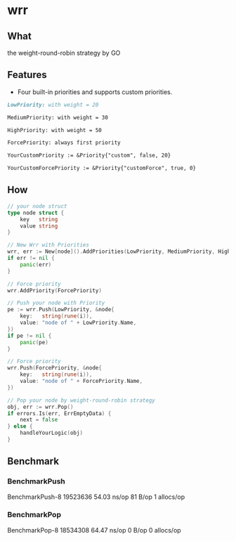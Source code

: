 # wrr

## What
the weight-round-robin strategy by GO
## Features

- Four built-in priorities and supports custom priorities.   
```markdown
LowPriority: with weight = 20

MediumPriority: with weight = 30

HighPriority: with weight = 50

ForcePriority: always first priority
```
```markdown
YourCustomPriority := &Priority{"custom", false, 20}

YourCustomForcePriority := &Priority{"customForce", true, 0}
```
## How
```go
// your node struct
type node struct {
    key   string
    value string
}
```
```go
// New Wrr with Priorities
wrr, err := New[node]().AddPriorities(LowPriority, MediumPriority, HighPriority).Build()
if err != nil {
    panic(err)
}

// Force priority
wrr.AddPriority(ForcePriority)
```
```go
// Push your node with Priority
pe := wrr.Push(LowPriority, &node{
    key:   string(rune(i)),
    value: "node of " + LowPriority.Name,
})
if pe != nil {
    panic(pe)  
}

// Force priority
wrr.Push(ForcePriority, &node{
    key:   string(rune(i)),
    value: "node of " + ForcePriority.Name,
})
```
```go
// Pop your node by weight-round-robin strategy
obj, err := wrr.Pop()
if errors.Is(err, ErrEmptyData) {
    next = false
} else {
	handleYourLogic(obj)
}
```
## Benchmark
### BenchmarkPush  
BenchmarkPush-8   	19523636	        54.03 ns/op	      81 B/op	       1 allocs/op  
### BenchmarkPop  
BenchmarkPop-8   	18534308	        64.47 ns/op	       0 B/op	       0 allocs/op
